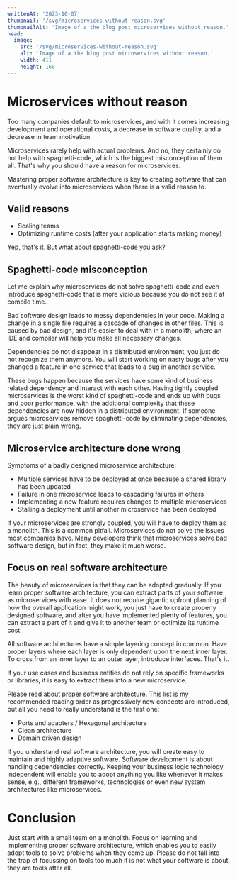 ```yaml
---
writtenAt: '2023-10-07'
thumbnail: '/svg/microservices-without-reason.svg'
thumbnailAlt: 'Image of a the blog post microservices without reason.'
head:
  image:
    src: '/svg/microservices-without-reason.svg'
    alt: 'Image of a the blog post microservices without reason.'
    width: 411
    height: 160
---
```


# Microservices without reason

Too many companies default to microservices, and with it comes increasing development and operational costs, a decrease in software quality, and a decrease in team motivation.

Microservices rarely help with actual problems. And no, they certainly do not help with spaghetti-code, which is the biggest misconception of them all. That's why you should have a reason for microservices.

Mastering proper software architecture is key to creating software that can eventually evolve into microservices when there is a valid reason to.

## Valid reasons

- Scaling teams
- Optimizing runtime costs (after your application starts making money)

Yep, that's it. But what about spaghetti-code you ask?

## Spaghetti-code misconception

Let me explain why microservices do not solve spaghetti-code and even introduce spaghetti-code that is more vicious because you do not see it at compile time.

Bad software design leads to messy dependencies in your code. Making a change in a single file requires a cascade of changes in other files. This is caused by bad design, and it's easier to deal with in a monolith, where an IDE and compiler will help you make all necessary changes.

Dependencies do not disappear in a distributed environment, you just do not recognize them anymore. You will start working on nasty bugs after you changed a feature in one service that leads to a bug in another service.

These bugs happen because the services have some kind of business related dependency and interact with each other. Having tightly coupled microservices is the worst kind of spaghetti-code and ends up with bugs and poor performance, with the additional complexity that these dependencies are now hidden in a distributed environment. If someone argues microservices remove spaghetti-code by eliminating dependencies, they are just plain wrong.

## Microservice architecture done wrong

Symptoms of a badly designed microservice architecture:

- Multiple services have to be deployed at once because a shared library has been updated
- Failure in one microservice leads to cascading failures in others
- Implementing a new feature requires changes to multiple microservices
- Stalling a deployment until another microservice has been deployed

If your microservices are strongly coupled, you will have to deploy them as a monolith. This is a common pitfall. Microservices do not solve the issues most companies have. Many developers think that microservices solve bad software design, but in fact, they make it much worse.

## Focus on real software architecture

The beauty of microservices is that they can be adopted gradually. If you learn proper software architecture, you can extract parts of your software as microservices with ease. It does not require gigantic upfront planning of how the overall application might work, you just have to create properly designed software, and after you have implemented plenty of features, you can extract a part of it and give it to another team or optimize its runtime cost.

All software architectures have a simple layering concept in common. Have proper layers where each layer is only dependent upon the next inner layer. To cross from an inner layer to an outer layer, introduce interfaces. That's it.

If your use cases and business entities do not rely on specific frameworks or libraries, it is easy to extract them into a new microservice.

Please read about proper software architecture. This list is my recommended reading order as progressively new concepts are introduced, but all you need to really understand is the first one:

- Ports and adapters / Hexagonal architecture
- Clean architecture
- Domain driven design

If you understand real software architecture, you will create easy to maintain and highly adaptive software. Software development is about handling dependencies correctly. Keeping your business logic technology independent will enable you to adopt anything you like whenever it makes sense, e.g., different frameworks, technologies or even new system architectures like microservices.

# Conclusion

Just start with a small team on a monolith. Focus on learning and implementing proper software architecture, which enables you to easily adopt tools to solve problems when they come up. Please do not fall into the trap of focussing on tools too much it is not what your software is about, they are tools after all.